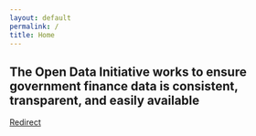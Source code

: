 ```yaml
---
layout: default
permalink: /
title: Home
---
```


## The Open Data Initiative works to ensure government finance data is consistent, transparent, and easily available

<!-- manual redirect for older browsers that do not support meta http-equiv="refresh" redirect -->
<p><a href="http://opendatainitiative.io/">Redirect</a></p>
